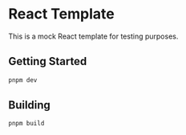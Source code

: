 # React Template

This is a mock React template for testing purposes.

## Getting Started

```bash
pnpm dev
```

## Building

```bash
pnpm build
```
